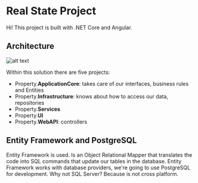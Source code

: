 # Real State Project

Hi! This project is built with .NET Core and Angular.


## Architecture
![alt text](https://github.com/image.jpg?raw=true)

Within this solution there are five projects:
 - Property.**ApplicationCore**: takes care of our interfaces, business rules and Entities
 - Property.**Infrastructure**: knows about how to access our data, repositories
 - Property.**Services**
 - Property.**UI**
 - Property.**WebAPI**: controllers

 ## Entity Framework and PostgreSQL
 Entity Framework is used. Is an Object Relational Mapper that translates the code into SQL commands that update our tables in the database.
 Entity Framework works with database providers, we're going to use PostgreSQL for development. 
 Why not SQL Server? Because is not cross platform.

 